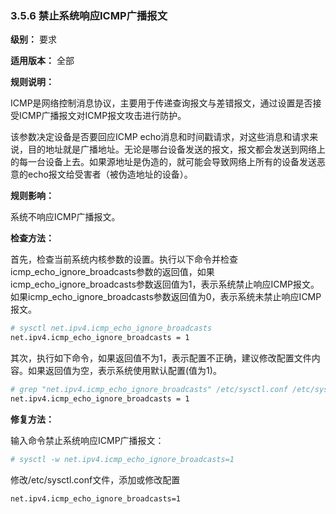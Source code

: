 ### 3.5.6 禁止系统响应ICMP广播报文

**级别：** 要求

**适用版本：** 全部

**规则说明：**

ICMP是网络控制消息协议，主要用于传递查询报文与差错报文，通过设置是否接受ICMP广播报文对ICMP报文攻击进行防护。

该参数决定设备是否要回应ICMP echo消息和时间戳请求，对这些消息和请求来说，目的地址就是广播地址。无论是哪台设备发送的报文，报文都会发送到网络上的每一台设备上去。如果源地址是伪造的，就可能会导致网络上所有的设备发送恶意的echo报文给受害者（被伪造地址的设备）。

**规则影响：**

系统不响应ICMP广播报文。

**检查方法：**

首先，检查当前系统内核参数的设置。执行以下命令并检查icmp_echo_ignore_broadcasts参数的返回值，如果icmp_echo_ignore_broadcasts参数返回值为1，表示系统禁止响应ICMP报文。如果icmp_echo_ignore_broadcasts参数返回值为0，表示系统未禁止响应ICMP报文。

```bash
# sysctl net.ipv4.icmp_echo_ignore_broadcasts
net.ipv4.icmp_echo_ignore_broadcasts = 1
```

其次，执行如下命令，如果返回值不为1，表示配置不正确，建议修改配置文件内容。如果返回值为空，表示系统使用默认配置(值为1)。

```bash
# grep "net.ipv4.icmp_echo_ignore_broadcasts" /etc/sysctl.conf /etc/sysctl.d/*
net.ipv4.icmp_echo_ignore_broadcasts = 1
```

**修复方法：**

输入命令禁止系统响应ICMP广播报文：

```bash
# sysctl -w net.ipv4.icmp_echo_ignore_broadcasts=1
```

修改/etc/sysctl.conf文件，添加或修改配置

```bash
net.ipv4.icmp_echo_ignore_broadcasts=1
```